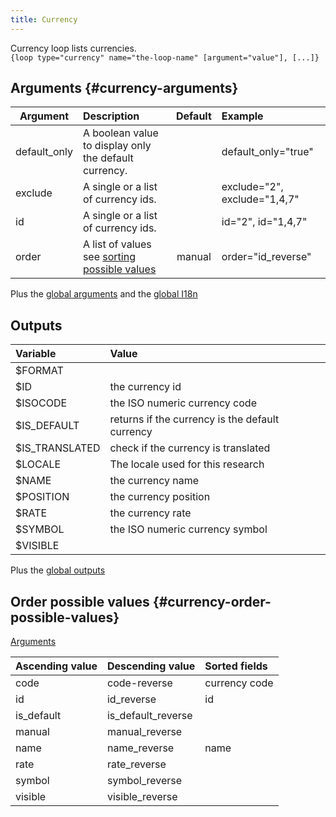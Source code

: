 ```yaml
---
title: Currency
---
```


Currency loop lists currencies.   
`{loop type="currency" name="the-loop-name" [argument="value"], [...]}`

## Arguments {#currency-arguments}

| Argument     | Description                                                                     | Default | Example                      |
|--------------|:--------------------------------------------------------------------------------|:-------:|:-----------------------------|
| default_only | A boolean value to display only the default currency.                           |         | default_only="true"          |          
| exclude      | A single or a list of currency ids.                                             |         | exclude="2", exclude="1,4,7" |
| id           | A single or a list of currency ids.                                             |         | id="2", id="1,4,7"           |
| order        | A list of values see [sorting possible values](#currency-order-possible-values) | manual  | order="id_reverse"           |

Plus the [global arguments](./global_arguments) and the [global I18n](./global_arguments_I18n.md)

## Outputs

| Variable       | Value                                           |
|:---------------|:------------------------------------------------|
| $FORMAT        |                                                 |
| $ID            | the currency id                                 |
| $ISOCODE       | the ISO numeric currency code                   |
| $IS_DEFAULT    | returns if the currency is the default currency |
| $IS_TRANSLATED | check if the currency is translated             |
| $LOCALE        | The locale used for this research               |
| $NAME          | the currency name                               |
| $POSITION      | the currency position                           |
| $RATE          | the currency rate                               |
| $SYMBOL        | the ISO numeric currency symbol                 |
| $VISIBLE       |                                                 |

Plus the [global outputs](./global_outputs)

## Order possible values {#currency-order-possible-values}
[Arguments](#currency-arguments)

| Ascending value | Descending value | Sorted fields |
|-----------------|------------------|:--------------|
| code            | code-reverse     | currency code |
| id              | id_reverse       | id            |
| is_default      | is_default_reverse|              |
| manual          | manual_reverse   |               |
| name            | name_reverse     | name          |
| rate            | rate_reverse     |               |
| symbol          | symbol_reverse   |               |
| visible         | visible_reverse  |               |
